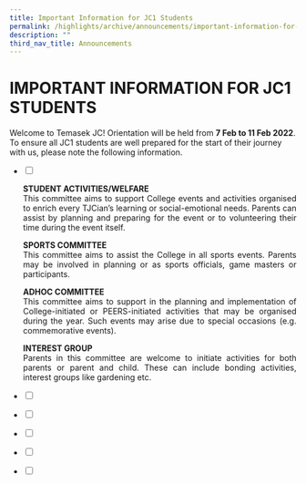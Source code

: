```yaml
---
title: Important Information for JC1 Students
permalink: /highlights/archive/announcements/important-information-for-jc1-students/
description: ""
third_nav_title: Announcements
---
```

# IMPORTANT INFORMATION FOR JC1 STUDENTS

Welcome to Temasek JC! Orientation will be held from **7 Feb to 11 Feb 2022**. To ensure all JC1 students are well prepared for the start of their journey with us, please note the following information.

<ul class="jekyllcodex_accordion">
  <li>
    <input type="checkbox" id="accordion1">
    <label for="accordion1"></label>
    <div>
			<p style="text-align: justify;"><b>STUDENT ACTIVITIES/WELFARE</b><br>This committee aims to support College events and activities organised to enrich every TJCian’s learning or social-emotional needs. Parents can assist by planning and preparing for the event or to volunteering their time during the event itself.</p>
			<p style="text-align: justify;"><b>SPORTS COMMITTEE</b><br>This committee aims to assist the College in all sports events. Parents may be involved in planning or as sports officials, game masters or participants.</p>
			<p style="text-align: justify;"><b>ADHOC COMMITTEE</b><br>This committee aims to support in the planning and implementation of College-initiated or PEERS-initiated activities that may be organised during the year. Such events may arise due to special occasions (e.g. commemorative events).</p>
			<p style="text-align: justify;"><b>INTEREST GROUP</b><br>Parents in this committee are welcome to initiate activities for both parents or parent and child. These can include bonding activities, interest groups like gardening etc.</p>
    </div>
	</li> 
  <li>
    <input type="checkbox" id="accordion2">
    <label for="accordion2"></label>
    <div>
			<p style="text-align: justify;"></p>
    </div>
	</li>
	  <li>
    <input type="checkbox" id="accordion3">
    <label for="accordion3"></label>
    <div>
			<p style="text-align: justify;"></p>
    </div>
	</li> 
	  <li>
    <input type="checkbox" id="accordion4">
    <label for="accordion4"></label>
    <div>
			<p style="text-align: justify;"></p>
    </div>
	</li> 
	  <li>
    <input type="checkbox" id="accordion5">
    <label for="accordion5"></label>
    <div>
			<p style="text-align: justify;"></p>
    </div>
	</li> 
	  <li>
    <input type="checkbox" id="accordion6">
    <label for="accordion6"></label>
    <div>
			<p style="text-align: justify;"></p>
    </div>
	</li> 
	</ul>
